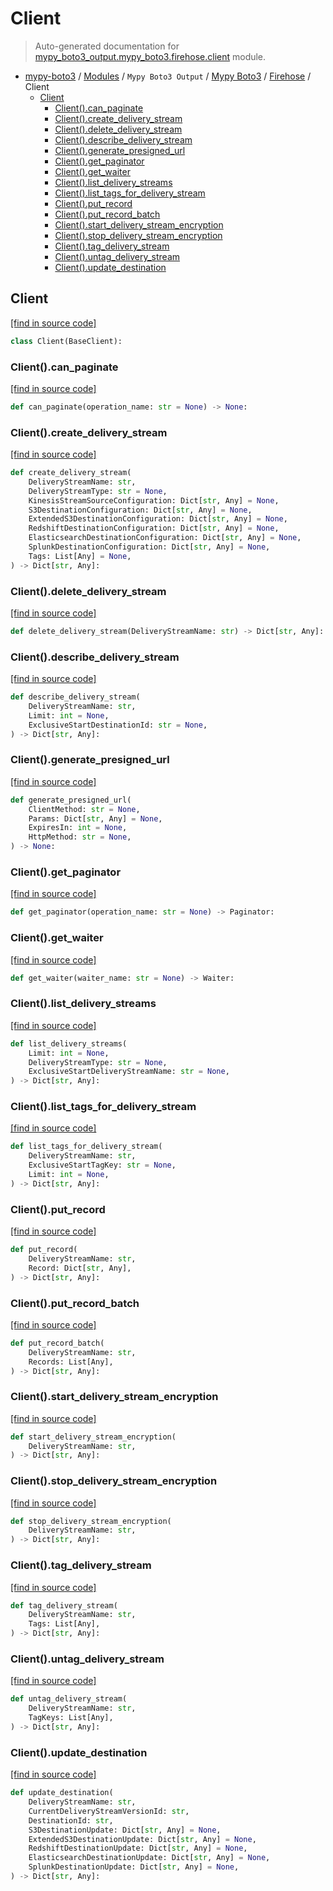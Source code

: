 # Client

> Auto-generated documentation for [mypy_boto3_output.mypy_boto3.firehose.client](https://github.com/vemel/mypy_boto3/blob/master/mypy_boto3_output/mypy_boto3/firehose/client.py) module.

- [mypy-boto3](../../../README.md#mypy_boto3) / [Modules](../../../MODULES.md#mypy-boto3-modules) / `Mypy Boto3 Output` / [Mypy Boto3](../index.md#mypy-boto3) / [Firehose](index.md#firehose) / Client
    - [Client](#client)
        - [Client().can_paginate](#clientcan_paginate)
        - [Client().create_delivery_stream](#clientcreate_delivery_stream)
        - [Client().delete_delivery_stream](#clientdelete_delivery_stream)
        - [Client().describe_delivery_stream](#clientdescribe_delivery_stream)
        - [Client().generate_presigned_url](#clientgenerate_presigned_url)
        - [Client().get_paginator](#clientget_paginator)
        - [Client().get_waiter](#clientget_waiter)
        - [Client().list_delivery_streams](#clientlist_delivery_streams)
        - [Client().list_tags_for_delivery_stream](#clientlist_tags_for_delivery_stream)
        - [Client().put_record](#clientput_record)
        - [Client().put_record_batch](#clientput_record_batch)
        - [Client().start_delivery_stream_encryption](#clientstart_delivery_stream_encryption)
        - [Client().stop_delivery_stream_encryption](#clientstop_delivery_stream_encryption)
        - [Client().tag_delivery_stream](#clienttag_delivery_stream)
        - [Client().untag_delivery_stream](#clientuntag_delivery_stream)
        - [Client().update_destination](#clientupdate_destination)

## Client

[[find in source code]](https://github.com/vemel/mypy_boto3/blob/master/mypy_boto3_output/mypy_boto3/firehose/client.py#L12)

```python
class Client(BaseClient):
```

### Client().can_paginate

[[find in source code]](https://github.com/vemel/mypy_boto3/blob/master/mypy_boto3_output/mypy_boto3/firehose/client.py#L15)

```python
def can_paginate(operation_name: str = None) -> None:
```

### Client().create_delivery_stream

[[find in source code]](https://github.com/vemel/mypy_boto3/blob/master/mypy_boto3_output/mypy_boto3/firehose/client.py#L19)

```python
def create_delivery_stream(
    DeliveryStreamName: str,
    DeliveryStreamType: str = None,
    KinesisStreamSourceConfiguration: Dict[str, Any] = None,
    S3DestinationConfiguration: Dict[str, Any] = None,
    ExtendedS3DestinationConfiguration: Dict[str, Any] = None,
    RedshiftDestinationConfiguration: Dict[str, Any] = None,
    ElasticsearchDestinationConfiguration: Dict[str, Any] = None,
    SplunkDestinationConfiguration: Dict[str, Any] = None,
    Tags: List[Any] = None,
) -> Dict[str, Any]:
```

### Client().delete_delivery_stream

[[find in source code]](https://github.com/vemel/mypy_boto3/blob/master/mypy_boto3_output/mypy_boto3/firehose/client.py#L34)

```python
def delete_delivery_stream(DeliveryStreamName: str) -> Dict[str, Any]:
```

### Client().describe_delivery_stream

[[find in source code]](https://github.com/vemel/mypy_boto3/blob/master/mypy_boto3_output/mypy_boto3/firehose/client.py#L38)

```python
def describe_delivery_stream(
    DeliveryStreamName: str,
    Limit: int = None,
    ExclusiveStartDestinationId: str = None,
) -> Dict[str, Any]:
```

### Client().generate_presigned_url

[[find in source code]](https://github.com/vemel/mypy_boto3/blob/master/mypy_boto3_output/mypy_boto3/firehose/client.py#L47)

```python
def generate_presigned_url(
    ClientMethod: str = None,
    Params: Dict[str, Any] = None,
    ExpiresIn: int = None,
    HttpMethod: str = None,
) -> None:
```

### Client().get_paginator

[[find in source code]](https://github.com/vemel/mypy_boto3/blob/master/mypy_boto3_output/mypy_boto3/firehose/client.py#L57)

```python
def get_paginator(operation_name: str = None) -> Paginator:
```

### Client().get_waiter

[[find in source code]](https://github.com/vemel/mypy_boto3/blob/master/mypy_boto3_output/mypy_boto3/firehose/client.py#L61)

```python
def get_waiter(waiter_name: str = None) -> Waiter:
```

### Client().list_delivery_streams

[[find in source code]](https://github.com/vemel/mypy_boto3/blob/master/mypy_boto3_output/mypy_boto3/firehose/client.py#L65)

```python
def list_delivery_streams(
    Limit: int = None,
    DeliveryStreamType: str = None,
    ExclusiveStartDeliveryStreamName: str = None,
) -> Dict[str, Any]:
```

### Client().list_tags_for_delivery_stream

[[find in source code]](https://github.com/vemel/mypy_boto3/blob/master/mypy_boto3_output/mypy_boto3/firehose/client.py#L74)

```python
def list_tags_for_delivery_stream(
    DeliveryStreamName: str,
    ExclusiveStartTagKey: str = None,
    Limit: int = None,
) -> Dict[str, Any]:
```

### Client().put_record

[[find in source code]](https://github.com/vemel/mypy_boto3/blob/master/mypy_boto3_output/mypy_boto3/firehose/client.py#L83)

```python
def put_record(
    DeliveryStreamName: str,
    Record: Dict[str, Any],
) -> Dict[str, Any]:
```

### Client().put_record_batch

[[find in source code]](https://github.com/vemel/mypy_boto3/blob/master/mypy_boto3_output/mypy_boto3/firehose/client.py#L89)

```python
def put_record_batch(
    DeliveryStreamName: str,
    Records: List[Any],
) -> Dict[str, Any]:
```

### Client().start_delivery_stream_encryption

[[find in source code]](https://github.com/vemel/mypy_boto3/blob/master/mypy_boto3_output/mypy_boto3/firehose/client.py#L95)

```python
def start_delivery_stream_encryption(
    DeliveryStreamName: str,
) -> Dict[str, Any]:
```

### Client().stop_delivery_stream_encryption

[[find in source code]](https://github.com/vemel/mypy_boto3/blob/master/mypy_boto3_output/mypy_boto3/firehose/client.py#L101)

```python
def stop_delivery_stream_encryption(
    DeliveryStreamName: str,
) -> Dict[str, Any]:
```

### Client().tag_delivery_stream

[[find in source code]](https://github.com/vemel/mypy_boto3/blob/master/mypy_boto3_output/mypy_boto3/firehose/client.py#L107)

```python
def tag_delivery_stream(
    DeliveryStreamName: str,
    Tags: List[Any],
) -> Dict[str, Any]:
```

### Client().untag_delivery_stream

[[find in source code]](https://github.com/vemel/mypy_boto3/blob/master/mypy_boto3_output/mypy_boto3/firehose/client.py#L113)

```python
def untag_delivery_stream(
    DeliveryStreamName: str,
    TagKeys: List[Any],
) -> Dict[str, Any]:
```

### Client().update_destination

[[find in source code]](https://github.com/vemel/mypy_boto3/blob/master/mypy_boto3_output/mypy_boto3/firehose/client.py#L119)

```python
def update_destination(
    DeliveryStreamName: str,
    CurrentDeliveryStreamVersionId: str,
    DestinationId: str,
    S3DestinationUpdate: Dict[str, Any] = None,
    ExtendedS3DestinationUpdate: Dict[str, Any] = None,
    RedshiftDestinationUpdate: Dict[str, Any] = None,
    ElasticsearchDestinationUpdate: Dict[str, Any] = None,
    SplunkDestinationUpdate: Dict[str, Any] = None,
) -> Dict[str, Any]:
```

